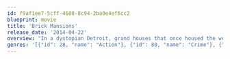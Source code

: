 ```yaml
---
id: f9af1ee7-5cff-4608-8c94-2ba0e4ef6cc2
blueprint: movie
title: 'Brick Mansions'
release_date: '2014-04-22'
overview: "In a dystopian Detroit, grand houses that once housed the wealthy are now homes of the city's most-dangerous criminals. Surrounding the area is a giant wall to keep the rest of Detroit safe. For undercover cop Damien Collier, every day is a battle against corruption as he struggles to bring his father's killer, Tremaine, to justice. Meanwhile, Damien and an ex-con named Lino work together to save the city from a plot to destroy it."
genres: '[{"id": 28, "name": "Action"}, {"id": 80, "name": "Crime"}, {"id": 18, "name": "Drama"}]'
---
```


